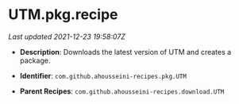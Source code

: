 # UTM.pkg.recipe

_Last updated 2021-12-23 19:58:07Z_

- **Description**: Downloads the latest version of UTM and creates a package.

- **Identifier**: `com.github.ahousseini-recipes.pkg.UTM`

- **Parent Recipes**: `com.github.ahousseini-recipes.download.UTM`
